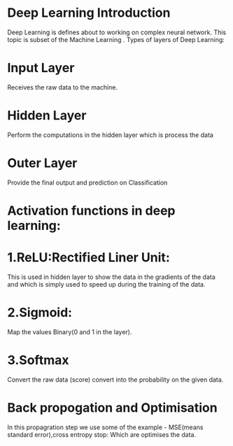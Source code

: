 # Deep Learning Introduction
  Deep Learning is defines about to working on complex neural network. This topic is subset of the Machine Learning .
Types of layers of Deep Learning:
# Input Layer
  Receives the raw data to the machine.
# Hidden Layer
  Perform the computations in the hidden layer which is process the data
# Outer Layer
Provide the final output and prediction on Classification

#  Activation functions in deep learning:

#  1.ReLU:Rectified Liner Unit:
  This is used in hidden layer to show the data in the gradients of the data and which is simply used to speed up during the training of the data.
#  2.Sigmoid:
  Map the values Binary(0 and 1 in the layer).
#  3.Softmax
  Convert the raw data (score) convert into the probability on the given data.
# Back propogation and Optimisation
  In this propagration step we use some of the example - MSE(means standard error),cross entropy stop: Which are optimises the data.
